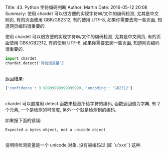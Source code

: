 Title: 43. Python 字符编码判断
Author: Martin
Date: 2016-05-12 20:08
Summary: 使用 chardet 可以很方便的实现字符串/文件的编码检测, 尤其是中文网页, 有的页面使用 GBK/GB2312, 有的使用 UTF-8, 如果你需要去爬一些页面, 知道网页编码很重要的.

使用 chardet 可以很方便的实现字符串/文件的编码检测, 尤其是中文网页, 有的页面使用 GBK/GB2312, 有的使用 UTF-8, 如果你需要去爬一些页面, 知道网页编码很重要的.

```python
import chardet
chardet.detect('待检测变量')
```
<br>
返回结果:

```python
{'confidence': 0.98999999999999999, 'encoding': 'GB2312'}
```
<br>
chardet 可以直接用 detect 函数来检测所给字符的编码, 函数返回值为字典, 有 2 个元素, 一个是检测的可信度, 另外一个就是检测到的编码.

如果报下面的错误:

```
Expected a bytes object, not a unicode object
```
<br>
说明待检测变量是一个 unicode 对象, 没有被编码过 (即 `u'xxx'`) 这种.
